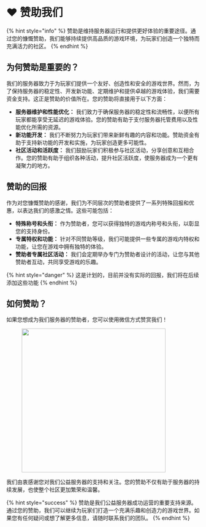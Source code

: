 # ❤ 赞助我们

{% hint style="info" %}
赞助是维持服务器运行和提供更好体验的重要途径。通过您的慷慨赞助，我们能够持续提供高品质的游戏环境，为玩家们创造一个独特而充满活力的社区。
{% endhint %}

## **为何赞助是重要的？**

我们的服务器致力于为玩家们提供一个友好、创造性和安全的游戏世界。然而，为了保持服务器的稳定性、开发新功能、定期维护和提供卓越的游戏体验，我们需要资金支持。这正是赞助的价值所在。您的赞助将直接用于以下方面：

* **服务器维护和性能优化：** 我们致力于确保服务器的稳定性和流畅性，以便所有玩家都能享受无延迟的游戏体验。您的赞助有助于支付服务器托管费用以及性能优化所需的资源。
* **新功能开发：** 我们不断努力为玩家们带来新鲜有趣的内容和功能。赞助资金有助于支持新功能的开发和实施，为玩家创造更多可能性。
* **社区活动和活跃度：** 我们鼓励玩家们积极参与社区活动，分享创意和互相合作。您的赞助有助于组织各种活动，提升社区活跃度，使服务器成为一个更有凝聚力的地方。

## **赞助的回报**

作为对您慷慨赞助的感谢，我们为不同层次的赞助者提供了一系列特殊回报和优惠，以表达我们的感激之情。这些可能包括：

* **特殊称号和头衔：** 作为赞助者，您可以获得独特的游戏内称号和头衔，以彰显您的支持身份。
* **专属特权和功能：** 针对不同赞助等级，我们可能提供一些专属的游戏内特权和功能，让您在游戏中拥有独特的体验。
* **赞助者专属社区活动：** 我们会定期举办专门为赞助者设计的活动，让您与其他赞助者互动，共同享受游戏的乐趣。

{% hint style="danger" %}
这是计划的，目前并没有实际的回报，我们将在后续添加这些功能
{% endhint %}

## **如何赞助？**

如果您想成为我们服务器的赞助者，您可以使用微信方式赞赏我们！

<figure><img src="https://img1.imgtp.com/2023/08/22/XzxGWGdg.png" alt="" width="375"><figcaption></figcaption></figure>

我们由衷感谢您对我们公益服务器的支持和关注。您的赞助不仅有助于服务器的持续发展，也使整个社区更加繁荣和温馨。

{% hint style="success" %}
赞助是我们公益服务器成功运营的重要支持来源。通过您的赞助，我们可以继续为玩家们打造一个充满乐趣和创造力的游戏世界。如果您有任何疑问或想了解更多信息，请随时联系我们的团队。
{% endhint %}
